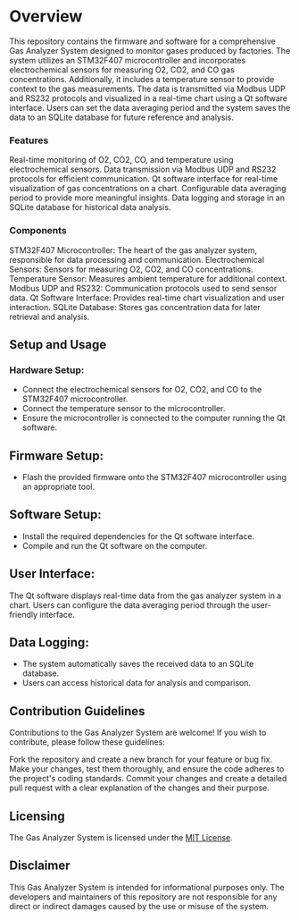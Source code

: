 # Overview
This repository contains the firmware and software for a comprehensive Gas Analyzer System designed to monitor gases produced by factories. The system utilizes an STM32F407 microcontroller and incorporates electrochemical sensors for measuring O2, CO2, and CO gas concentrations. Additionally, it includes a temperature sensor to provide context to the gas measurements. The data is transmitted via Modbus UDP and RS232 protocols and visualized in a real-time chart using a Qt software interface. Users can set the data averaging period and the system saves the data to an SQLite database for future reference and analysis.

### Features
Real-time monitoring of O2, CO2, CO, and temperature using electrochemical sensors.
Data transmission via Modbus UDP and RS232 protocols for efficient communication.
Qt software interface for real-time visualization of gas concentrations on a chart.
Configurable data averaging period to provide more meaningful insights.
Data logging and storage in an SQLite database for historical data analysis.

### Components
STM32F407 Microcontroller: The heart of the gas analyzer system, responsible for data processing and communication.
Electrochemical Sensors: Sensors for measuring O2, CO2, and CO concentrations.
Temperature Sensor: Measures ambient temperature for additional context.
Modbus UDP and RS232: Communication protocols used to send sensor data.
Qt Software Interface: Provides real-time chart visualization and user interaction.
SQLite Database: Stores gas concentration data for later retrieval and analysis.

## Setup and Usage
### Hardware Setup:

-	Connect the electrochemical sensors for O2, CO2, and CO to the STM32F407 microcontroller.
-	Connect the temperature sensor to the microcontroller.
-	Ensure the microcontroller is connected to the computer running the Qt software.

## Firmware Setup:
-	Flash the provided firmware onto the STM32F407 microcontroller using an appropriate tool.

## Software Setup:

-	Install the required dependencies for the Qt software interface.
-	Compile and run the Qt software on the computer.

## User Interface:
The Qt software displays real-time data from the gas analyzer system in a chart.
Users can configure the data averaging period through the user-friendly interface.

## Data Logging:
-	The system automatically saves the received data to an SQLite database.
-	Users can access historical data for analysis and comparison.

## Contribution Guidelines
Contributions to the Gas Analyzer System are welcome! If you wish to contribute, please follow these guidelines:

Fork the repository and create a new branch for your feature or bug fix.
Make your changes, test them thoroughly, and ensure the code adheres to the project's coding standards.
Commit your changes and create a detailed pull request with a clear explanation of the changes and their purpose.

## Licensing
The Gas Analyzer System is licensed under the [MIT License](https://github.com/AmirhoseinMasoumi/GasAnalyzer/blob/main/README.md#:~:text=licensed%20under%20the-,MIT%20License,-.).

## Disclaimer
This Gas Analyzer System is intended for informational purposes only. The developers and maintainers of this repository are not responsible for any direct or indirect damages caused by the use or misuse of the system.
